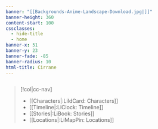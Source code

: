 ```yaml
---
banner: "[[Backgrounds-Anime-Landscape-Download.jpg|]]"
banner-height: 360
content-start: 100
cssclasses:
  - hide-title
  - home
banner-x: 51
banner-y: 23
banner-fade: -85
banner-radius: 10
html-title: Cirrane
---
```

```search-bar

```

>[!col|cc-nav] 
>- [[Characters|:LiIdCard: Characters]]
>- [[Timeline|:LiClock: Timeline]]
>- [[Stories|:LiBook: Stories]]
>- [[Locations|:LiMapPin:  Locations]]

